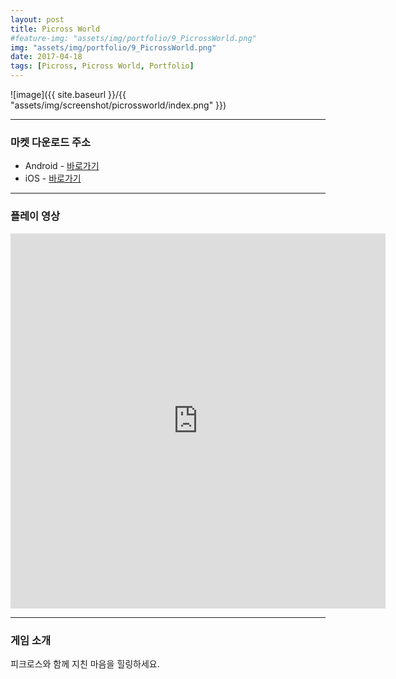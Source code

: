 ```yaml
---
layout: post
title: Picross World
#feature-img: "assets/img/portfolio/9_PicrossWorld.png"
img: "assets/img/portfolio/9_PicrossWorld.png"
date: 2017-04-18
tags: [Picross, Picross World, Portfolio]
---
```


![image]({{ site.baseurl }}/{{ "assets/img/screenshot/picrossworld/index.png" }}) 

---

### 마켓 다운로드 주소

* Android - [바로가기](https://play.google.com/store/apps/details?id=com.gamefox.picrossworld)
* iOS - [바로가기](https://itunes.apple.com/us/app/picross-world/id1228951079?ls=1&mt=8)

---

### 플레이 영상

<center><iframe width="600" height="600" src="https://www.youtube.com/embed/bcx2yi0ZHWg" frameborder="0" allow="autoplay; encrypted-media" webkitallowfullscreen mozallowfullscreen allowfullscreen></iframe></center>

---

### 게임 소개

피크로스와 함께 지친 마음을 힐링하세요.

